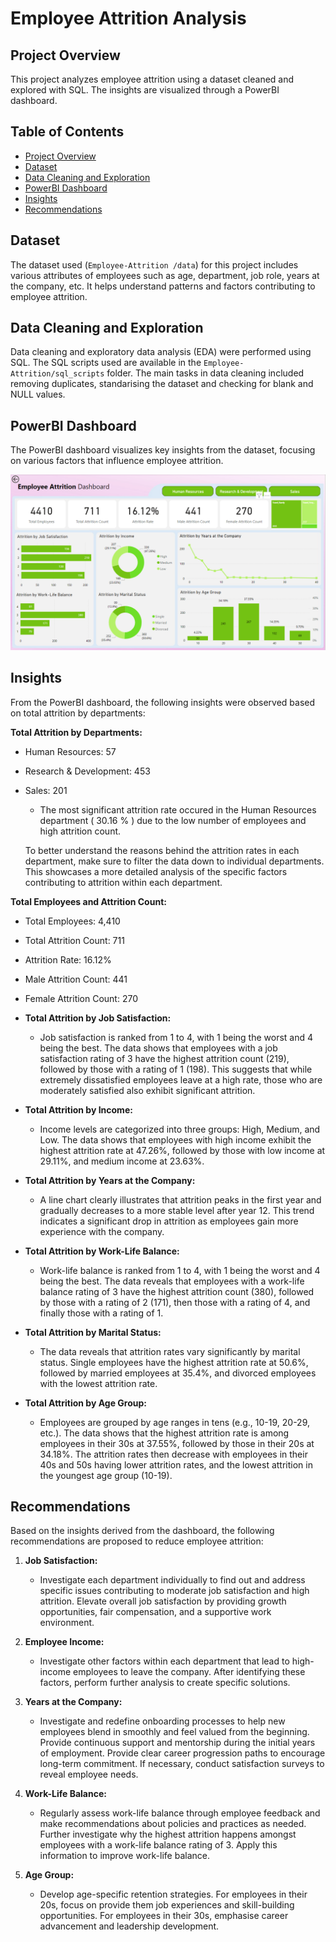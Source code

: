 # Employee Attrition Analysis

## Project Overview
This project analyzes employee attrition using a dataset cleaned and explored with SQL. The insights are visualized through a PowerBI dashboard.

## Table of Contents
- [Project Overview](#project-overview)
- [Dataset](#dataset)
- [Data Cleaning and Exploration](#data-cleaning-and-exploration)
- [PowerBI Dashboard](#powerbi-dashboard)
- [Insights](#insights)
- [Recommendations](#recommendations)


## Dataset
The dataset used (`Employee-Attrition
/data`) for this project includes various attributes of employees such as age, department, job role, years at the company, etc. It helps understand patterns and factors contributing to employee attrition.

## Data Cleaning and Exploration
Data cleaning and exploratory data analysis (EDA) were performed using SQL. The SQL scripts used are available in the `Employee-Attrition/sql_scripts` folder. The main tasks in data cleaning included removing duplicates, standarising the dataset and checking for blank and NULL values.

## PowerBI Dashboard
The PowerBI dashboard visualizes key insights from the dataset, focusing on various factors that influence employee attrition.

![Employee Attrition Dashboard](https://github.com/PetrovicsRobert/Employee-Attrition/blob/5704e1d0b76e51a33dfb58850e494e3f6364896a/Attrition_Dashboard_Picture.png)

## Insights
From the PowerBI dashboard, the following insights were observed based on total attrition by departments:

**Total Attrition by Departments:**
- Human Resources: 57 
- Research & Development: 453
- Sales: 201

  - The most significant attrition rate occured in the Human Resources department ( 30.16 % ) due to the low number of employees and high attrition count.

  To better understand the reasons behind the attrition rates in each department, make sure to filter the data down to individual departments. This showcases a more detailed analysis of the specific factors contributing to attrition within each department.
  
**Total Employees and Attrition Count:**
  - Total Employees: 4,410
  - Total Attrition Count: 711
  - Attrition Rate: 16.12%
  - Male Attrition Count: 441
  - Female Attrition Count: 270

- **Total Attrition by Job Satisfaction:**
  - Job satisfaction is ranked from 1 to 4, with 1 being the worst and 4 being the best. The data shows that employees with a job satisfaction rating of 3 have the highest attrition count (219), followed by those with a rating of 1 (198). This suggests that while extremely dissatisfied employees leave at a high rate, those who are moderately satisfied also exhibit significant attrition. 

- **Total Attrition by Income:**
  - Income levels are categorized into three groups: High, Medium, and Low. The data shows that employees with high income exhibit the highest attrition rate at 47.26%, followed by those with low income at 29.11%, and medium income at 23.63%.

- **Total Attrition by Years at the Company:**
  - A line chart clearly illustrates that attrition peaks in the first year and gradually decreases to a more stable level after year 12. This trend indicates a significant drop in attrition as employees gain more experience with the company.

- **Total Attrition by Work-Life Balance:**
  - Work-life balance is ranked from 1 to 4, with 1 being the worst and 4 being the best. The data reveals that employees with a work-life balance rating of 3 have the highest attrition count (380), followed by those with a rating of 2 (171), then those with a rating of 4, and finally those with a rating of 1.

- **Total Attrition by Marital Status:**
  - The data reveals that attrition rates vary significantly by marital status. Single employees have the highest attrition rate at 50.6%, followed by married employees at 35.4%, and divorced employees with the lowest attrition rate.

- **Total Attrition by Age Group:**
  - Employees are grouped by age ranges in tens (e.g., 10-19, 20-29, etc.). The data shows that the highest attrition rate is among employees in their 30s at 37.55%, followed by those in their 20s at 34.18%. The attrition rates then decrease with employees in their 40s and 50s having lower attrition rates, and the lowest attrition in the youngest age group (10-19).

## Recommendations
Based on the insights derived from the dashboard, the following recommendations are proposed to reduce employee attrition:

1. **Job Satisfaction:**
   - Investigate each department individually to find out and address specific issues contributing to moderate job satisfaction and high attrition. Elevate overall job satisfaction by providing growth opportunities, fair compensation, and a supportive work environment. 

2. **Employee Income:**
   - Investigate other factors within each department that lead to high-income employees to leave the company. After identifying these factors, perform further analysis to create specific solutions. 

3. **Years at the Company:**
   - Investigate and redefine onboarding processes to help new employees blend in smoothly and feel valued from the beginning. Provide continuous support and mentorship during the initial years of employment. Provide clear career progression paths to encourage long-term commitment. If necessary, conduct satisfaction  surveys to reveal employee needs.

4. **Work-Life Balance:**
   - Regularly assess work-life balance through employee feedback and make recommendations about policies and practices as needed. Further investigate why the highest attrition happens amongst employees with a work-life balance rating of 3. Apply this information to improve work-life balance.

5. **Age Group:**
   - Develop age-specific retention strategies. For employees in their 20s, focus on provide them job experiences and skill-building opportunities. For employees in their 30s, emphasise career advancement and leadership development. 


